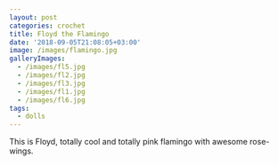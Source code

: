 ```yaml
---
layout: post
categories: crochet
title: Floyd the Flamingo
date: '2018-09-05T21:08:05+03:00'
image: /images/flamingo.jpg
galleryImages:
  - /images/fl5.jpg
  - /images/fl2.jpg
  - /images/fl3.jpg
  - /images/fl1.jpg
  - /images/fl6.jpg
tags:
  - dolls
---
```

This is Floyd, totally cool and totally pink flamingo with awesome rose-wings.
